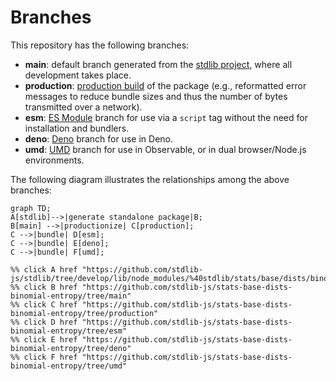 <!--

@license Apache-2.0

Copyright (c) 2022 The Stdlib Authors.

Licensed under the Apache License, Version 2.0 (the "License");
you may not use this file except in compliance with the License.
You may obtain a copy of the License at

    http://www.apache.org/licenses/LICENSE-2.0

Unless required by applicable law or agreed to in writing, software
distributed under the License is distributed on an "AS IS" BASIS,
WITHOUT WARRANTIES OR CONDITIONS OF ANY KIND, either express or implied.
See the License for the specific language governing permissions and
limitations under the License.

-->

# Branches

This repository has the following branches:

-   **main**: default branch generated from the [stdlib project][stdlib-url], where all development takes place.
-   **production**: [production build][production-url] of the package (e.g., reformatted error messages to reduce bundle sizes and thus the number of bytes transmitted over a network).
-   **esm**: [ES Module][esm-url] branch for use via a `script` tag without the need for installation and bundlers.
-   **deno**: [Deno][deno-url] branch for use in Deno.
-   **umd**: [UMD][umd-url] branch for use in Observable, or in dual browser/Node.js environments.

The following diagram illustrates the relationships among the above branches:

```mermaid
graph TD;
A[stdlib]-->|generate standalone package|B;
B[main] -->|productionize| C[production];
C -->|bundle| D[esm];
C -->|bundle| E[deno];
C -->|bundle| F[umd];

%% click A href "https://github.com/stdlib-js/stdlib/tree/develop/lib/node_modules/%40stdlib/stats/base/dists/binomial/entropy"
%% click B href "https://github.com/stdlib-js/stats-base-dists-binomial-entropy/tree/main"
%% click C href "https://github.com/stdlib-js/stats-base-dists-binomial-entropy/tree/production"
%% click D href "https://github.com/stdlib-js/stats-base-dists-binomial-entropy/tree/esm"
%% click E href "https://github.com/stdlib-js/stats-base-dists-binomial-entropy/tree/deno"
%% click F href "https://github.com/stdlib-js/stats-base-dists-binomial-entropy/tree/umd"
```

[stdlib-url]: https://github.com/stdlib-js/stdlib/tree/develop/lib/node_modules/%40stdlib/stats/base/dists/binomial/entropy
[production-url]: https://github.com/stdlib-js/stats-base-dists-binomial-entropy/tree/production
[deno-url]: https://github.com/stdlib-js/stats-base-dists-binomial-entropy/tree/deno
[umd-url]: https://github.com/stdlib-js/stats-base-dists-binomial-entropy/tree/umd
[esm-url]: https://github.com/stdlib-js/stats-base-dists-binomial-entropy/tree/esm
